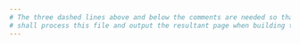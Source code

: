 ```yaml
---
# The three dashed lines above and below the comments are needed so that jekyll
# shall process this file and output the resultant page when building this site
---
```


<div id="cy" style="width: 100%; height: 100%;"></div>

<script src="https://cdnjs.cloudflare.com/ajax/libs/cytoscape/3.3.3/cytoscape.min.js"
        integrity="sha256-K6FGD6tqGrGTOGMAJLDqbbtXwCgz4Evfy3bVfGeVzy8="
        crossorigin="anonymous"></script>

<script>
  var elements = [];

  {%- for p in site.data.genealogy.people -%}
      elements.push({
          data: {
              id: "{{- "p_" | append: p.id | escape -}}",
              type: "person",
              name: "{{- p.name | escape -}}",
              gender: "{{- p.gender | escape -}}"
          }
      });
  {%- endfor -%}

  {%- for r in site.data.genealogy.rels -%}
      {%- if r.parents.size > 1 or r.children.size > 1 -%}
          {%- assign id = "f_" | append: r.id | escape -%}

          elements.push({
              data: {
                  id: "{{- id -}}",
                  type: "family",
                  name: ""
              }
          });

          {%- for p in r.parents -%}
              elements.push({
                  data: {
                      source: "{{- "p_" | append: p | escape -}}",
                      target: "{{- id -}}",
                      type: "parent"
                  },
                  selectable: false
              });
          {%- endfor -%}
      {%- else -%}
          {% assign id = "p_" | append: r.parents[0] | escape %}
      {%- endif -%}

      {%- for c in r.children -%}
          elements.push({
              data: {
                  source: "{{- id -}}",
                  target: "{{- "p_" | append: c | escape -}}",
                  type: "child"
              },
              selectable: false
          });
      {%- endfor -%}
  {%- endfor -%}

  var cyAll = cytoscape({
    headless: true,
    elements: elements
  });

  var cySome = cytoscape({
    container: document.getElementById("cy"),
    style: [{
      selector: "node",
      style: {
        "background-color": function (ele) {
          var gender = ele.data("gender");
          if ("m" === gender) {
            return ele.selected() ? "#0070BB" : "#89CFF0"; // spanish blue : baby blue
          }
          else if ("f" === gender) {
            return ele.selected() ? "#FF69B4" : "#FFC0CB"; // hotpink : pink
          }
          else {
            var type = ele.data("type");
            if ("person" === type) {
              return ele.selected() ? "#2E8B57" : "#71EEB8"; // sea green : seafoam green
            }
            else {
              return ele.selected() ? "#696969" : "#C0C0C0"; // dim gray : silver
            }
          }
        },
        "label": "data(name)",
        "text-valign": "bottom",
        "text-margin-y": 5
      }
    }, {
      selector: "edge",
      style: {
        "line-color": "#C0C0C0", // silver
        "mid-target-arrow-shape": "triangle",
        "mid-target-arrow-fill": "hollow",
        "arrow-scale": 1.2
      }
    }, {
      selector: "edge[type='parent']",
      style: {
        "line-style": "dashed"
      }
    }],
    autoungrabify: true,
    userPanningEnabled: false,
    userZoomingEnabled: false
  });

  cySome.on("tap", "node", function (event) {
    if (event.target.selectable()) {
      updateView(event.target.id());
    }
  });

  function updateView (nodeId) {
    if ("#" !== nodeId.charAt(0)) {
      nodeId = "#" + nodeId;
    }
    cySome.elements().remove();
    cySome.add(cyAll.nodes(nodeId).closedNeighborhood().closedNeighborhood());
    cySome.nodes(nodeId).selectify().select().unselectify();
    cySome.layout({
      name: "cose",
      nodeRepulsion: 8192,
      idealEdgeLength: 64,
      edgeElasticity: 64
    }).run();
  }

  updateView(window.location.hash || "#p_god");
</script>
